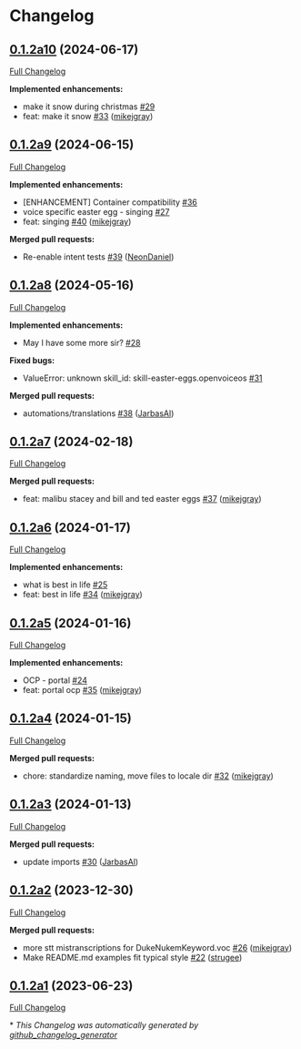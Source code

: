 # Changelog

## [0.1.2a10](https://github.com/OpenVoiceOS/ovos-skill-easter-eggs/tree/0.1.2a10) (2024-06-17)

[Full Changelog](https://github.com/OpenVoiceOS/ovos-skill-easter-eggs/compare/0.1.2a9...0.1.2a10)

**Implemented enhancements:**

- make it snow during christmas [\#29](https://github.com/OpenVoiceOS/ovos-skill-easter-eggs/issues/29)
- feat: make it snow [\#33](https://github.com/OpenVoiceOS/ovos-skill-easter-eggs/pull/33) ([mikejgray](https://github.com/mikejgray))

## [0.1.2a9](https://github.com/OpenVoiceOS/ovos-skill-easter-eggs/tree/0.1.2a9) (2024-06-15)

[Full Changelog](https://github.com/OpenVoiceOS/ovos-skill-easter-eggs/compare/0.1.2a8...0.1.2a9)

**Implemented enhancements:**

- \[ENHANCEMENT\] Container compatibility [\#36](https://github.com/OpenVoiceOS/ovos-skill-easter-eggs/issues/36)
- voice specific easter egg - singing [\#27](https://github.com/OpenVoiceOS/ovos-skill-easter-eggs/issues/27)
- feat: singing [\#40](https://github.com/OpenVoiceOS/ovos-skill-easter-eggs/pull/40) ([mikejgray](https://github.com/mikejgray))

**Merged pull requests:**

- Re-enable intent tests [\#39](https://github.com/OpenVoiceOS/ovos-skill-easter-eggs/pull/39) ([NeonDaniel](https://github.com/NeonDaniel))

## [0.1.2a8](https://github.com/OpenVoiceOS/ovos-skill-easter-eggs/tree/0.1.2a8) (2024-05-16)

[Full Changelog](https://github.com/OpenVoiceOS/ovos-skill-easter-eggs/compare/0.1.2a7...0.1.2a8)

**Implemented enhancements:**

- May I have some more sir? [\#28](https://github.com/OpenVoiceOS/ovos-skill-easter-eggs/issues/28)

**Fixed bugs:**

- ValueError: unknown skill\_id: skill-easter-eggs.openvoiceos [\#31](https://github.com/OpenVoiceOS/ovos-skill-easter-eggs/issues/31)

**Merged pull requests:**

- automations/translations [\#38](https://github.com/OpenVoiceOS/ovos-skill-easter-eggs/pull/38) ([JarbasAl](https://github.com/JarbasAl))

## [0.1.2a7](https://github.com/OpenVoiceOS/ovos-skill-easter-eggs/tree/0.1.2a7) (2024-02-18)

[Full Changelog](https://github.com/OpenVoiceOS/ovos-skill-easter-eggs/compare/0.1.2a6...0.1.2a7)

**Merged pull requests:**

- feat: malibu stacey and bill and ted easter eggs [\#37](https://github.com/OpenVoiceOS/ovos-skill-easter-eggs/pull/37) ([mikejgray](https://github.com/mikejgray))

## [0.1.2a6](https://github.com/OpenVoiceOS/ovos-skill-easter-eggs/tree/0.1.2a6) (2024-01-17)

[Full Changelog](https://github.com/OpenVoiceOS/ovos-skill-easter-eggs/compare/0.1.2a5...0.1.2a6)

**Implemented enhancements:**

- what is best in life [\#25](https://github.com/OpenVoiceOS/ovos-skill-easter-eggs/issues/25)
- feat: best in life [\#34](https://github.com/OpenVoiceOS/ovos-skill-easter-eggs/pull/34) ([mikejgray](https://github.com/mikejgray))

## [0.1.2a5](https://github.com/OpenVoiceOS/ovos-skill-easter-eggs/tree/0.1.2a5) (2024-01-16)

[Full Changelog](https://github.com/OpenVoiceOS/ovos-skill-easter-eggs/compare/0.1.2a4...0.1.2a5)

**Implemented enhancements:**

- OCP - portal [\#24](https://github.com/OpenVoiceOS/ovos-skill-easter-eggs/issues/24)
- feat: portal ocp [\#35](https://github.com/OpenVoiceOS/ovos-skill-easter-eggs/pull/35) ([mikejgray](https://github.com/mikejgray))

## [0.1.2a4](https://github.com/OpenVoiceOS/ovos-skill-easter-eggs/tree/0.1.2a4) (2024-01-15)

[Full Changelog](https://github.com/OpenVoiceOS/ovos-skill-easter-eggs/compare/0.1.2a3...0.1.2a4)

**Merged pull requests:**

- chore: standardize naming, move files to locale dir [\#32](https://github.com/OpenVoiceOS/ovos-skill-easter-eggs/pull/32) ([mikejgray](https://github.com/mikejgray))

## [0.1.2a3](https://github.com/OpenVoiceOS/ovos-skill-easter-eggs/tree/0.1.2a3) (2024-01-13)

[Full Changelog](https://github.com/OpenVoiceOS/ovos-skill-easter-eggs/compare/0.1.2a2...0.1.2a3)

**Merged pull requests:**

- update imports [\#30](https://github.com/OpenVoiceOS/ovos-skill-easter-eggs/pull/30) ([JarbasAl](https://github.com/JarbasAl))

## [0.1.2a2](https://github.com/OpenVoiceOS/ovos-skill-easter-eggs/tree/0.1.2a2) (2023-12-30)

[Full Changelog](https://github.com/OpenVoiceOS/ovos-skill-easter-eggs/compare/0.1.2a1...0.1.2a2)

**Merged pull requests:**

- more stt mistranscriptions for DukeNukemKeyword.voc [\#26](https://github.com/OpenVoiceOS/ovos-skill-easter-eggs/pull/26) ([mikejgray](https://github.com/mikejgray))
- Make README.md examples fit typical style [\#22](https://github.com/OpenVoiceOS/ovos-skill-easter-eggs/pull/22) ([strugee](https://github.com/strugee))

## [0.1.2a1](https://github.com/OpenVoiceOS/ovos-skill-easter-eggs/tree/0.1.2a1) (2023-06-23)

[Full Changelog](https://github.com/OpenVoiceOS/ovos-skill-easter-eggs/compare/0.1.1...0.1.2a1)



\* *This Changelog was automatically generated by [github_changelog_generator](https://github.com/github-changelog-generator/github-changelog-generator)*
